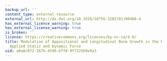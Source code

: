 ```yaml
---
backup_url: ''
content_type: external-resource
external_url: http://dx.doi.org/10.1016/S8756-3282(01)00488-4
has_external_licence_warning: true
has_external_license_warning: true
is_broken: ''
license: https://creativecommons.org/licenses/by-nc-sa/4.0/
title: Modulation of Appositional and Longitudinal Bone Growth in the Rat Ulna by
  Applied Static and Dynamic Force
uid: a0a8c072-267b-4596-bff8-9f7225b9e9a3
---
```

